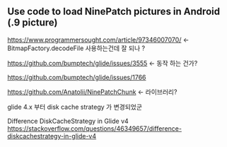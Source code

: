 

## Use code to load NinePatch pictures in Android (.9 picture)

https://www.programmersought.com/article/97346007070/
<- BitmapFactory.decodeFile 사용하는건데 잘 되나 ?


https://github.com/bumptech/glide/issues/3555
<- 동작 하는 건가?


https://github.com/bumptech/glide/issues/1766



https://github.com/Anatolii/NinePatchChunk
<- 라이브러리?



glide 4.x 부터 disk cache strategy 가 변경되었군

Difference DiskCacheStrategy in Glide v4
https://stackoverflow.com/questions/46349657/difference-diskcachestrategy-in-glide-v4
<!--stackedit_data:
eyJoaXN0b3J5IjpbMTcyMDMyNTQ5OCwtNjI0MTgwNDYyLDE4OT
M1MzE1M119
-->